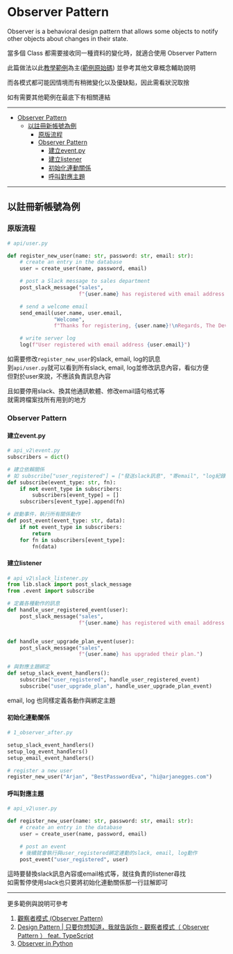 # Observer Pattern

Observer is a behavioral design pattern that allows some objects to notify other objects about changes in their state.

當多個 Class 都需要接收同一種資料的變化時，就適合使用 Observer Pattern

此篇做法以此[教學範例](https://www.youtube.com/watch?v=oNalXg67XEE&ab_channel=ArjanCodes)為主([範例原始碼](https://github.com/ArjanCodes/betterpython/tree/main/4%20-%20observer%20pattern))
並參考其他文章概念輔助說明

而各模式都可能因情境而有稍微變化以及優缺點，因此需看狀況取捨

如有需要其他範例在最底下有相關連結

---

- [Observer Pattern](#observer-pattern)
  - [以註冊新帳號為例](#以註冊新帳號為例)
    - [原版流程](#原版流程)
    - [Observer Pattern](#observer-pattern-1)
      - [建立event.py](#建立eventpy)
      - [建立listener](#建立listener)
      - [初始化連動關係](#初始化連動關係)
      - [呼叫對應主題](#呼叫對應主題)

---

## 以註冊新帳號為例
### 原版流程
```python
# api/user.py

def register_new_user(name: str, password: str, email: str):
    # create an entry in the database
    user = create_user(name, password, email)

    # post a Slack message to sales department
    post_slack_message("sales",
                       f"{user.name} has registered with email address {user.email}. Please spam this person incessantly.")

    # send a welcome email
    send_email(user.name, user.email,
               "Welcome",
               f"Thanks for registering, {user.name}!\nRegards, The DevNotes team")

    # write server log
    log(f"User registered with email address {user.email}")

```

如需要修改`register_new_user`的slack, email, log的訊息<br>
到`api/user.py`就可以看到所有slack, email, log並修改訊息內容，看似方便<br>
但對於user來說，不應該負責訊息內容

且如要停用slack、換其他通訊軟體、修改email語句格式等<br>
就需跨檔案找所有用到的地方

### Observer Pattern

#### 建立event.py

```python
# api_v2\event.py
subscribers = dict()

# 建立依賴關係
# 如 subscribe["user_registered"] = ["發送slack訊息", "寄email", "log紀錄"]
def subscribe(event_type: str, fn):
    if not event_type in subscribers:
        subscribers[event_type] = []
    subscribers[event_type].append(fn)

# 啟動事件，執行所有關係動作
def post_event(event_type: str, data):
    if not event_type in subscribers:
        return
    for fn in subscribers[event_type]:
        fn(data)

```

#### 建立listener

```python
# api_v2\slack_listener.py
from lib.slack import post_slack_message
from .event import subscribe

# 定義各種動作的訊息
def handle_user_registered_event(user):
    post_slack_message("sales",
                       f"{user.name} has registered with email address {user.email}. Please spam this person incessantly.")


def handle_user_upgrade_plan_event(user):
    post_slack_message("sales",
                       f"{user.name} has upgraded their plan.")

# 與對應主題綁定
def setup_slack_event_handlers():
    subscribe("user_registered", handle_user_registered_event)
    subscribe("user_upgrade_plan", handle_user_upgrade_plan_event)
```

email, log 也同樣定義各動作與綁定主題

#### 初始化連動關係

```python
# 1_observer_after.py

setup_slack_event_handlers()
setup_log_event_handlers()
setup_email_event_handlers()

# register a new user
register_new_user("Arjan", "BestPasswordEva", "hi@arjanegges.com")

```

#### 呼叫對應主題

```python
# api_v2\user.py

def register_new_user(name: str, password: str, email: str):
    # create an entry in the database
    user = create_user(name, password, email)

    # post an event
    # 後續就會執行與user_registered綁定連動的slack, email, log動作
    post_event("user_registered", user)

```

這時要替換slack訊息內容或email格式等，就往負責的listener尋找<br>
如需暫停使用slack也只要將初始化連動關係那一行註解即可

---

更多範例與說明可參考
1. [觀察者模式 (Observer Pattern)](https://notfalse.net/10/observer-pattern)
2. [Design Pattern | 只要你想知道，我就告訴你 - 觀察者模式（ Observer Pattern ） feat. TypeScript](https://medium.com/enjoy-life-enjoy-coding/design-pattern-%E5%8F%AA%E8%A6%81%E4%BD%A0%E6%83%B3%E7%9F%A5%E9%81%93-%E6%88%91%E5%B0%B1%E5%91%8A%E8%A8%B4%E4%BD%A0-%E8%A7%80%E5%AF%9F%E8%80%85%E6%A8%A1%E5%BC%8F-observer-pattern-feat-typescript-8c15dcb21622)
3. [Observer in Python](https://refactoring.guru/design-patterns/observer/python/example)